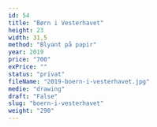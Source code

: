 ```yaml
---
id: 54
title: "Børn i Vesterhavet"
height: 23
width: 31,5
method: "Blyant på papir"
year: 2019
price: "700"
exPrice: ""
status: "privat"
fileName: "2019-boern-i-vesterhavet.jpg"
medie: "drawing"
draft: "False"
slug: "boern-i-vesterhavet"
weight: "290"
---
```

